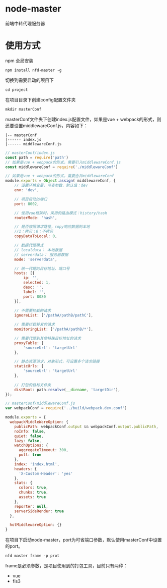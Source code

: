 # node-master
前端中转代理服务器

# 使用方式
npm 全局安装
```
npm install nfd-master -g
```
切换到需要启动的项目下
```
cd project
```
在项目目录下创建config配置文件夹
```
mkdir masterConf
```
masterConf文件夹下创建index.js配置文件，如果是vue + webpack的形式，则还要设置middlewareConf.js，内容如下：
```
|-- masterConf
|------ index.js
|------ middlewareConf.js
```
```javascript
// masterConf/index.js
const path = require('path')
// 如果是vue + webpack的形式，需要引入middlewareConf.js 
const middlewareConf = require('./middlewareConf')

// 如果是vue + webpack的形式，需要合并middlewareConf
module.exports = Object.assign( middlewareConf, {
    // 设置环境变量，可省参数，默认值：dev
    env: 'dev',

    // 项目启动的端口
    port: 8002,

    // 使用vue框架时，采用的路由模式：history/hash
    routerMode: 'hash',

    // 是否按照请求路径，copy响应数据到本地
    //1：拷贝；0：不拷贝
    copyDataToLocal: 0,

    // 数据代理模式
    // localdata： 本地数据
    // serverdata： 服务器数据
    mode: 'serverdata',

    // 统一代理的目标地址、端口号
    hosts: [{
        ip: '',
        selected: 1,
        desc: '',
        label: '',
        port: 8080
    }],
    
    // 不需要拦截的请求
    ignoreList: ['/pathA/pathB/pathC'],

    // 需要拦截转发的请求
    monitoringList: ['/pathA/pathB/*'],

    // 需要代理到其他特殊目标地址的请求
    proxyTable: {
        'sourceUrl': 'targetUrl'
    },

    // 静态资源请求，对象形式，可设置多个请求链接
    staticUrls: {
        'sourceUrl': 'targetUrl'
    },
    
    // 打包的目标文件夹
    distRoot: path.resolve(__dirname, 'targetDir'),
});

```
```javascript
// masterConf/middlewareConf.js
var webpackConf = require('../build/webpack.dev.conf')

module.exports = {
  webpackMiddleWareOption: {
    publicPath: webpackConf.output && webpackConf.output.publicPath,
    noInfo: false,
    quiet: false,
    lazy: false,
    watchOptions: {
      aggregateTimeout: 300,
      poll: true
    },
    index: 'index.html',
    headers: {
      'X-Custom-Header': 'yes'
    },
    stats: {
      colors: true,
      chunks: true,
      assets: true
    },
    reporter: null,
    serverSideRender: true
  },

  hotMiddlewareOption: {}
}
```
在项目下启动node-master，port为可省端口参数，默认使用masterConf中设置的port。
```
nfd master frame -p prot
```
frame是必须参数，是项目使用到的打包工具，目前只有两种：
* vue
* fis3
